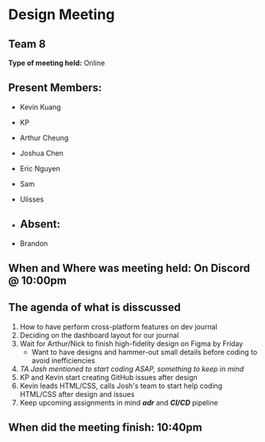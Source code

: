 # Design Meeting 
## Team 8

**Type of meeting held:** Online

## Present Members:  
- Kevin Kuang
- KP
- Arthur Cheung
- Joshua Chen
- Eric Nguyen
- Sam
- Ulisses

- ## Absent: 
- Brandon


## When and Where was meeting held: On Discord @ 10:00pm

## The agenda of what is disscussed
1. How to have perform cross-platform features on dev journal
2. Deciding on the dashboard layout for our journal
3. Wait for Arthur/Nick to finish high-fidelity design on Figma by Friday 
   - Want to have designs and hammer-out small details before coding to avoid inefficiencies
4. *TA Jash mentioned to start coding ASAP, something to keep in mind*
5. KP and Kevin start creating GitHub issues after design
6. Kevin leads HTML/CSS, calls Josh's team to start help coding HTML/CSS after design and issues
7. Keep upcoming assignments in mind ***adr*** and ***CI/CD*** pipeline 
## When did the meeting finish: 10:40pm
